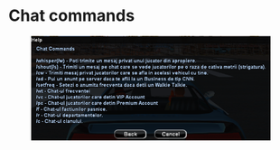 # Chat commands

<figure><img src="../../.gitbook/assets/image (6) (1).png" alt=""><figcaption></figcaption></figure>
